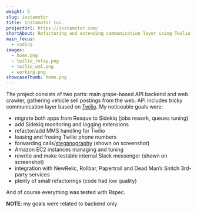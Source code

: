 ```yaml
---
weight: 5
slug: instamotor
title: Instamotor Inc.
projectUrl: https://instamotor.com/
shortAbout: Refactoring and extending communication layer using Twilio
main_focus:
  - coding
images:
  - home.png
  - twilio_relay.png
  - twilio_uml.png
  - working.png 
showcaseThumb: home.png
---
```


The project consists of two parts: main grape-based API backend and web crawler, gathering vehicle sell postings from the web.
API includes tricky communication layer based on [Twilio](https://www.twilio.com).
My noticeable goals were:

- migrate both apps from Resque to Sidekiq (jobs rework, queues tuning)
- add Sidekiq monitoring and logging extensions
- refactor/add MMS handling for Twilio
- leasing and freeing Twilio phone numbers
- forwarding calls/[steganography](https://en.wikipedia.org/wiki/Steganography) (shown on screenshot)
- Amazon EC2 instances managing and tuning
- rewrite and make testable internal Slack messenger (shown on screenshot)
- integration with NewRelic, Rollbar, Papertrail and Dead Man’s Snitch 3rd-party services
- plenty of small refactorings (code had low quality)

And of course everything was tested with Rspec.

**NOTE**: my goals were related to backend only
